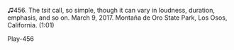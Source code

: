 ♫456. The *tsit* call, so simple, though it can vary in loudness, duration, emphasis, and so on. March 9, 2017. Montaña de Oro State Park, Los Osos, California. (1:01)

Play-456


